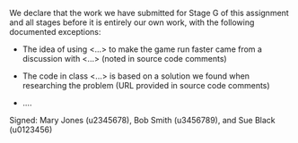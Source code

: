 We declare that the work we have submitted for Stage G of this assignment and all stages before it is entirely our own work, with the following documented exceptions:

* The idea of using <...> to make the game run faster came from a discussion with <...> (noted in source code comments)

* The code in class <...> is based on a solution we found when researching the problem (URL provided in source code comments)

* ....

Signed: Mary Jones (u2345678), Bob Smith (u3456789), and Sue Black (u0123456)
